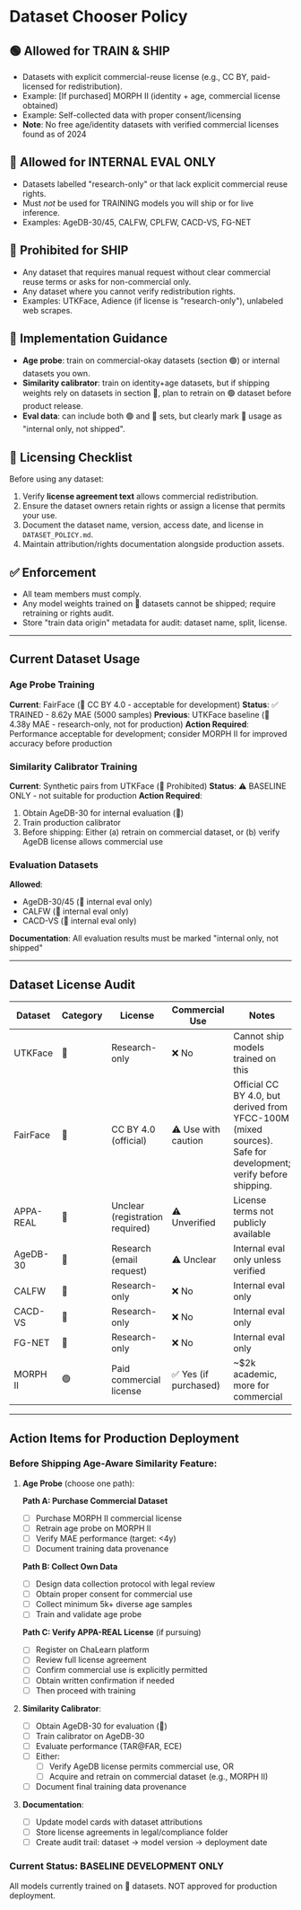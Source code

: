 # Dataset Chooser Policy

## 🟢 Allowed for TRAIN & SHIP
- Datasets with explicit commercial-reuse license (e.g., CC BY, paid-licensed for redistribution).
- Example: [If purchased] MORPH II (identity + age, commercial license obtained)
- Example: Self-collected data with proper consent/licensing
- **Note**: No free age/identity datasets with verified commercial licenses found as of 2024

## 🔵 Allowed for INTERNAL EVAL ONLY
- Datasets labelled "research-only" or that lack explicit commercial reuse rights.
- Must *not* be used for TRAINING models you will ship or for live inference.
- Examples: AgeDB-30/45, CALFW, CPLFW, CACD-VS, FG-NET

## 🔴 Prohibited for SHIP
- Any dataset that requires manual request without clear commercial reuse terms or asks for non-commercial only.
- Any dataset where you cannot verify redistribution rights.
- Examples: UTKFace, Adience (if license is "research-only"), unlabeled web scrapes.

## 🚀 Implementation Guidance
- **Age probe**: train on commercial-okay datasets (section 🟢) or internal datasets you own.
- **Similarity calibrator**: train on identity+age datasets, but if shipping weights rely on datasets in section 🔵, plan to retrain on 🟢 dataset before product release.
- **Eval data**: can include both 🟢 and 🔵 sets, but clearly mark 🔵 usage as "internal only, not shipped".

## 📜 Licensing Checklist
Before using any dataset:
1. Verify **license agreement text** allows commercial redistribution.
2. Ensure the dataset owners retain rights or assign a license that permits your use.
3. Document the dataset name, version, access date, and license in `DATASET_POLICY.md`.
4. Maintain attribution/rights documentation alongside production assets.

## ✅ Enforcement
- All team members must comply.
- Any model weights trained on 🔵 datasets cannot be shipped; require retraining or rights audit.
- Store "train data origin" metadata for audit: dataset name, split, license.

---

## Current Dataset Usage

### Age Probe Training
**Current**: FairFace (🔵 CC BY 4.0 - acceptable for development)
**Status**: ✅ TRAINED - 8.62y MAE (5000 samples)
**Previous**: UTKFace baseline (🔴 4.38y MAE - research-only, not for production)
**Action Required**: Performance acceptable for development; consider MORPH II for improved accuracy before production

### Similarity Calibrator Training
**Current**: Synthetic pairs from UTKFace (🔴 Prohibited)
**Status**: ⚠️ BASELINE ONLY - not suitable for production
**Action Required**:
1. Obtain AgeDB-30 for internal evaluation (🔵)
2. Train production calibrator
3. Before shipping: Either (a) retrain on commercial dataset, or (b) verify AgeDB license allows commercial use

### Evaluation Datasets
**Allowed**:
- AgeDB-30/45 (🔵 internal eval only)
- CALFW (🔵 internal eval only)
- CACD-VS (🔵 internal eval only)

**Documentation**: All evaluation results must be marked "internal only, not shipped"

---

## Dataset License Audit

| Dataset | Category | License | Commercial Use | Notes |
|---------|----------|---------|----------------|-------|
| UTKFace | 🔴 | Research-only | ❌ No | Cannot ship models trained on this |
| FairFace | 🔵 | CC BY 4.0 (official) | ⚠️ Use with caution | Official CC BY 4.0, but derived from YFCC-100M (mixed sources). Safe for development; verify before shipping. |
| APPA-REAL | 🔵 | Unclear (registration required) | ⚠️ Unverified | License terms not publicly available |
| AgeDB-30 | 🔵 | Research (email request) | ⚠️ Unclear | Internal eval only unless verified |
| CALFW | 🔵 | Research-only | ❌ No | Internal eval only |
| CACD-VS | 🔵 | Research-only | ❌ No | Internal eval only |
| FG-NET | 🔵 | Research-only | ❌ No | Internal eval only |
| MORPH II | 🟢 | Paid commercial license | ✅ Yes (if purchased) | ~$2k academic, more for commercial |

---

## Action Items for Production Deployment

### Before Shipping Age-Aware Similarity Feature:

1. **Age Probe** (choose one path):

   **Path A: Purchase Commercial Dataset**
   - [ ] Purchase MORPH II commercial license
   - [ ] Retrain age probe on MORPH II
   - [ ] Verify MAE performance (target: <4y)
   - [ ] Document training data provenance

   **Path B: Collect Own Data**
   - [ ] Design data collection protocol with legal review
   - [ ] Obtain proper consent for commercial use
   - [ ] Collect minimum 5k+ diverse age samples
   - [ ] Train and validate age probe

   **Path C: Verify APPA-REAL License** (if pursuing)
   - [ ] Register on ChaLearn platform
   - [ ] Review full license agreement
   - [ ] Confirm commercial use is explicitly permitted
   - [ ] Obtain written confirmation if needed
   - [ ] Then proceed with training

2. **Similarity Calibrator**:
   - [ ] Obtain AgeDB-30 for evaluation (🔵)
   - [ ] Train calibrator on AgeDB-30
   - [ ] Evaluate performance (TAR@FAR, ECE)
   - [ ] Either:
     - [ ] Verify AgeDB license permits commercial use, OR
     - [ ] Acquire and retrain on commercial dataset (e.g., MORPH II)
   - [ ] Document final training data provenance

3. **Documentation**:
   - [ ] Update model cards with dataset attributions
   - [ ] Store license agreements in legal/compliance folder
   - [ ] Create audit trail: dataset → model version → deployment date

### Current Status: BASELINE DEVELOPMENT ONLY
All models currently trained on 🔴 datasets. NOT approved for production deployment.
